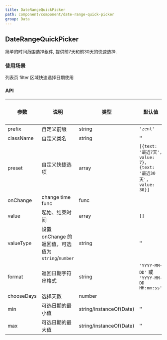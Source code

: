 ```yaml
---
title: DateRangeQuickPicker
path: component/component/date-range-quick-picker
group: Data
---
```


## DateRangeQuickPicker

简单的时间范围选择组件, 提供前7天和前30天的快速选择.

### 使用场景

列表页 filter 区域快速选择日期使用

### API

| 参数            | 说明               | 类型             | 默认值      | 备选值     |
|------          |------              |------            |--------    |--------   |
| prefix         | 自定义前缀           | string          | `'zent'`    |           |
| className      | 自定义类名          | string            |   ''      |              |
| preset         | 自定义快捷选项      | array             | `[{text: '最近7天', value: 7}, {text: '最近30天', value: 30}]`    |           |
| onChange       | change time func  | func             |         |              |
| value          | 起始、结束时间       | array           |   `[]`        |             |
| valueType | 设置 onChange 的返回值，可选值为 `string`/`number`  | string     | '' |  |
| format         | 返回日期字符串格式   |  string          |   `'YYYY-MM-DD'` 或 `'YYYY-MM-DD HH:mm:ss'`   |           |
| chooseDays     | 选择天数           |  number          |               |         |
| min            | 可选日期的最小值    | string/instanceOf(Date)  | ''  |    |
| max            | 可选日期的最大值    | string/instanceOf(Date)  | ''  |    |
